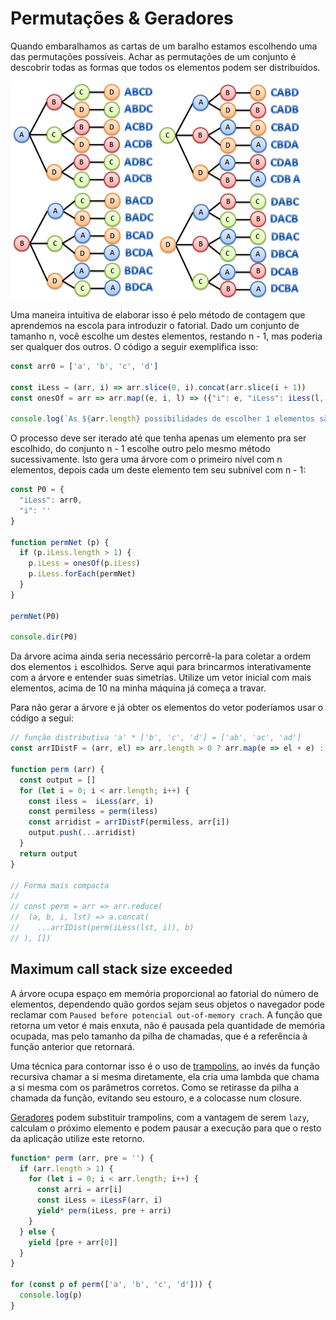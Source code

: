 # Permutações & Geradores

Quando embaralhamos as cartas de um baralho estamos escolhendo uma das permutações possíveis. Achar as permutações de um conjunto é descobrir todas as formas que todos os elementos podem ser distribuídos.

![permutações de abcd](permutas.png)


Uma maneira intuitiva de elaborar isso é pelo método de contagem que aprendemos na escola para introduzir o fatorial. Dado um conjunto de tamanho n, você escolhe um destes elementos, restando n - 1,  mas poderia ser qualquer dos outros. O código a seguir exemplifica isso:
```javascript
const arr0 = ['a', 'b', 'c', 'd']

const iLess = (arr, i) => arr.slice(0, i).concat(arr.slice(i + 1))
const onesOf = arr => arr.map((e, i, l) => ({"i": e, "iLess": iLess(l, i)}))

console.log(`As ${arr.length} possibilidades de escolher 1 elementos são: ${JSON.stringify(onesOf(arr0), null, 4)}`)
```

O processo deve ser iterado até que tenha apenas um elemento pra ser escolhido, do conjunto n - 1 escolhe outro pelo mesmo método sucessivamente. Isto gera uma árvore com o primeiro nível com n elementos, depois cada um deste elemento tem seu subnível com n - 1:

```javascript
const P0 = {
  "iLess": arr0,
  "i": ''
}

function permNet (p) {
  if (p.iLess.length > 1) {
    p.iLess = onesOf(p.iLess)
    p.iLess.forEach(permNet)
  }
}

permNet(P0)

console.dir(P0)
```

Da árvore acima ainda seria necessário percorrê-la para coletar a ordem dos elementos `i` escolhidos. Serve aqui para brincarmos interativamente com a árvore e entender suas simetrias. Utilize um vetor inicial com mais elementos, acima de 10 na minha máquina já começa a travar.

Para não gerar a árvore e já obter os elementos do vetor poderíamos usar o código a segui:
```javascript
// função distributiva 'a' * ['b', 'c', 'd'] = ['ab', 'ac', 'ad']
const arrIDistF = (arr, el) => arr.length > 0 ? arr.map(e => el + e) : [el]

function perm (arr) {
  const output = []
  for (let i = 0; i < arr.length; i++) {
    const iless =  iLess(arr, i)
    const permiless = perm(iless)
    const arridist = arrIDistF(permiless, arr[i])
    output.push(...arridist)
  }
  return output
}

// Forma mais compacta
// 
// const perm = arr => arr.reduce(
//  (a, b, i, lst) => a.concat(
//    ...arrIDist(perm(iLess(lst, i)), b)
// ), [])
```

## Maximum call stack size exceeded

A árvore ocupa espaço em memória proporcional ao fatorial do número de elementos, dependendo quão gordos sejam seus objetos o navegador pode reclamar com `Paused before potencial out-of-memory crach`. A função que retorna um vetor é mais enxuta, não é pausada pela quantidade de memória ocupada, mas pelo tamanho da pilha de chamadas, que é a referência à função anterior que retornará.

Uma técnica para contornar isso é o uso de [trampolins](https://blog.logrocket.com/using-trampolines-to-manage-large-recursive-loops-in-javascript-d8c9db095ae3), ao invés da função recursiva chamar a si mesma diretamente, ela cria uma lambda que chama a si mesma com os parâmetros corretos. Como se retirasse da pilha a chamada da função, evitando seu estouro, e a colocasse num closure.

[Geradores](https://developer.mozilla.org/en-US/docs/Web/JavaScript/Reference/Statements/function*) podem substituir trampolins, com a vantagem de serem `lazy`, calculam o próximo elemento e podem pausar a execução para que o resto da aplicação utilize este retorno.

```javascript
function* perm (arr, pre = '') {
  if (arr.length > 1) {
    for (let i = 0; i < arr.length; i++) {
      const arri = arr[i]
      const iLess = iLessF(arr, i)
      yield* perm(iLess, pre + arri)
    }
  } else {
    yield [pre + arr[0]]
  }
}

for (const p of perm(['a', 'b', 'c', 'd'])) {
  console.log(p)
}
```

